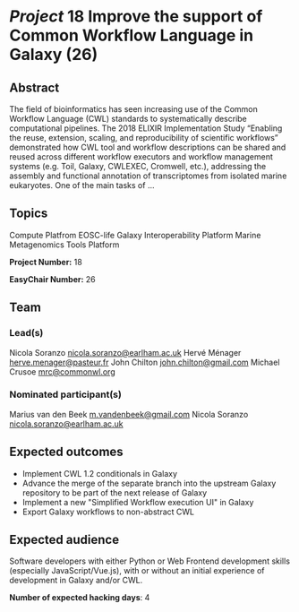 # *Project* 18 Improve the support of Common Workflow Language in Galaxy (26)

## Abstract

The field of bioinformatics has seen increasing use of the Common Workflow Language (CWL) standards to systematically describe computational pipelines. The 2018 ELIXIR Implementation Study “Enabling the reuse, extension, scaling, and reproducibility of scientific workflows” demonstrated how CWL tool and workflow descriptions can be shared and reused across different workflow executors and workflow management systems (e.g. Toil, Galaxy, CWLEXEC, Cromwell, etc.), addressing the assembly and functional annotation of transcriptomes from isolated marine eukaryotes. One of the main tasks of ...

## Topics

Compute Platfrom
 EOSC-life
 Galaxy
 Interoperability Platform
 Marine Metagenomics
 Tools Platform

**Project Number:** 18



**EasyChair Number:** 26

## Team

### Lead(s)

Nicola Soranzo <nicola.soranzo@earlham.ac.uk>
 Hervé Ménager <herve.menager@pasteur.fr>
 John Chilton <john.chilton@gmail.com>
 Michael Crusoe <mrc@commonwl.org>

### Nominated participant(s)

Marius van den Beek <m.vandenbeek@gmail.com>
 Nicola Soranzo <nicola.soranzo@earlham.ac.uk>

## Expected outcomes

- Implement CWL 1.2 conditionals in Galaxy
 - Advance the merge of the separate branch into the upstream Galaxy repository to be part of the next release of Galaxy
 - Implement a new "Simplified Workflow execution UI" in Galaxy
 - Export Galaxy workflows to non-abstract CWL

## Expected audience

Software developers with either Python or Web Frontend development skills (especially JavaScript/Vue.js), with or without an initial experience of development in Galaxy and/or CWL.

**Number of expected hacking days**: 4


